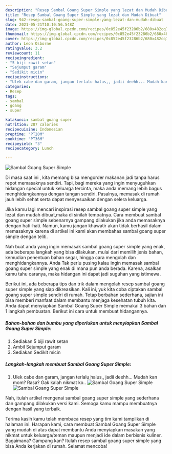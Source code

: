 ```yaml
---
description: "Resep Sambal Goang Super Simple yang lezat dan Mudah Dibuat"
title: "Resep Sambal Goang Super Simple yang lezat dan Mudah Dibuat"
slug: 942-resep-sambal-goang-super-simple-yang-lezat-dan-mudah-dibuat
date: 2021-05-21T10:10:56.548Z
image: https://img-global.cpcdn.com/recipes/0c852e45f23286b2/680x482cq70/sambal-goang-super-simple-foto-resep-utama.jpg
thumbnail: https://img-global.cpcdn.com/recipes/0c852e45f23286b2/680x482cq70/sambal-goang-super-simple-foto-resep-utama.jpg
cover: https://img-global.cpcdn.com/recipes/0c852e45f23286b2/680x482cq70/sambal-goang-super-simple-foto-resep-utama.jpg
author: Leon Osborne
ratingvalue: 3.2
reviewcount: 11
recipeingredient:
- "5 biji rawit setan"
- "Sejumput garam"
- "Sedikit micin"
recipeinstructions:
- "Ulek cabe dan garam, jangan terlalu halus,, jadii deehh... Mudah kan mom? Rasa? Gak kalah nikmat ko.."
categories:
- Resep
tags:
- sambal
- goang
- super

katakunci: sambal goang super 
nutrition: 287 calories
recipecuisine: Indonesian
preptime: "PT20M"
cooktime: "PT36M"
recipeyield: "3"
recipecategory: Lunch

---
```



![Sambal Goang Super Simple](https://img-global.cpcdn.com/recipes/0c852e45f23286b2/680x482cq70/sambal-goang-super-simple-foto-resep-utama.jpg)

Di masa  saat ini , kita memang bisa mengorder makanan jadi tanpa harus repot memasaknya sendiri. Tapi, bagi mereka yang ingin menyuguhkan hidangan special untuk keluarga tercinta, maka anda memang lebih bagus menghidangkannya dengan tangan sendiri. Pasalnya, memasak di rumah jauh lebih sehat serta dapat menyesuaikan dengan selera keluarga.

Jika kamu lagi mencari inspirasi resep sambal goang super simple yang lezat dan mudah dibuat,maka di sinilah tempatnya. Cara membuat sambal goang super simple  sebenarnya gampang dilakukan jika anda memasaknya dengan hati-hati. Namun, kamu jangan khawatir akan tidak berhasil dalam memasaknya 
karena di artikel ini kami akan membahas sambal goang super simple dengan teliti.  



Nah buat anda yang ingin memasak sambal goang super simple yang enak, ada beberapa langkah yang bisa dilakukan, mulai dari memilih jenis bahan, kemudian penentuan bahan segar, hingga cara mengolah dan menghidangkannya. Anda Tak perlu pusing kalau ingin memasak sambal goang super simple yang enak di mana pun anda berada. Karena, asalkan kamu  tahu caranya, maka hidangan ini dapat jadi suguhan yang istimewa.

Berikut ini, ada beberapa tips dan trik dalam mengolah resep sambal goang super simple yang siap dikreasikan. Kali ini, yuk kita coba ciptakan sambal goang super simple sendiri di rumah. Tetap berbahan sederhana, sajian ini bisa memberi manfaat dalam membantu menjaga kesehatan tubuh kita. Anda dapat menyiapkan Sambal Goang Super Simple memakai 3 bahan dan 1 langkah pembuatan. Berikut ini cara untuk membuat hidangannya.

<!--inarticleads1-->

##### Bahan-bahan dan bumbu yang diperlukan untuk menyiapkan Sambal Goang Super Simple:

1. Sediakan 5 biji rawit setan
1. Ambil Sejumput garam
1. Sediakan Sedikit micin




<!--inarticleads2-->

##### Langkah-langkah membuat Sambal Goang Super Simple:

1. Ulek cabe dan garam, jangan terlalu halus,, jadii deehh... Mudah kan mom? Rasa? Gak kalah nikmat ko..
<img src="https://img-global.cpcdn.com/steps/44519a989b132ce1/160x128cq70/sambal-goang-super-simple-langkah-memasak-1-foto.jpg" alt="Sambal Goang Super Simple"><img src="https://img-global.cpcdn.com/steps/3ab38234bfdbd398/160x128cq70/sambal-goang-super-simple-langkah-memasak-1-foto.jpg" alt="Sambal Goang Super Simple">



Nah, itulah artikel mengenai  sambal goang super simple  yang sederhana dan gampang dilakukan versi kami. Semoga kamu mampu membuatnya dengan hasil yang terbaik. 

Terima kasih kamu telah membaca resep yang tim kami tampilkan di halaman ini. Harapan kami, cara membuat  Sambal Goang Super Simple yang mudah di atas dapat membantu Anda menyiapkan masakan yang nikmat untuk keluarga/teman maupun menjadi ide dalam berbisnis kuliner. Bagaimana? Gampang kan? Itulah resep sambal goang super simple yang bisa Anda kerjakan di rumah. Selamat mencoba!


